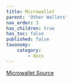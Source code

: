 ```yaml
---
title: Microwallet
parent: 'Other Wallets'
nav_order: 3
has_children: true
has_toc: false
published: false
taxonomy:
    category:
        - docs
---
```


[Microwallet Source](https://github.com/anrodon/nem-microwallet/releases)